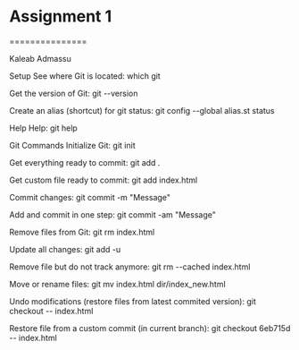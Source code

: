 # Assignment 1
===============

Kaleab Admassu

Setup
See where Git is located: which git

Get the version of Git: git --version

Create an alias (shortcut) for git status: git config --global alias.st status

Help
Help: git help

Git Commands
Initialize Git: git init

Get everything ready to commit: git add .

Get custom file ready to commit: git add index.html

Commit changes: git commit -m "Message"

Add and commit in one step: git commit -am "Message"

Remove files from Git: git rm index.html

Update all changes: git add -u

Remove file but do not track anymore: git rm --cached index.html

Move or rename files: git mv index.html dir/index_new.html

Undo modifications (restore files from latest commited version): git checkout -- index.html

Restore file from a custom commit (in current branch): git checkout 6eb715d -- index.html